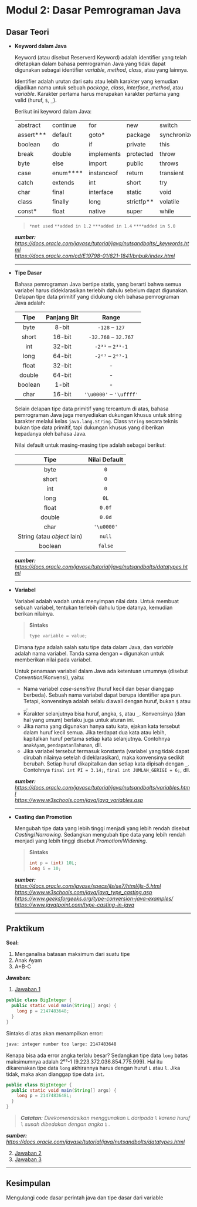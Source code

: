 # Modul 2: Dasar Pemrograman Java

## Dasar Teori
- **Keyword dalam Java**

  Keyword (atau disebut Reserverd Keyword) adalah identifier yang telah ditetapkan dalam bahasa pemrograman Java yang tidak dapat digunakan sebagai identifier *variable*, *method*, *class*, atau yang lainnya.
  
  Identifier adalah urutan dari satu atau lebih karakter yang kemudian dijadikan nama untuk sebuah *package*, *class*, *interface*, *method*, atau *variable*. Karakter pertama harus merupakan karakter pertama yang valid (huruf, `$`, `_`).

  
  Berikut ini keyword dalam Java:
  
  |           |          |            |            |              |
  |-----------|----------|------------|------------|--------------|
  | abstract  | continue | for        | new        | switch       |
  | assert*** | default  | goto*      | package    | synchronized |
  | boolean   | do       | if         | private    | this         |
  | break     | double   | implements | protected  | throw        |
  | byte      | else     | import     | public     | throws       |
  | case      | enum**** | instanceof | return     | transient    |
  | catch     | extends  | int        | short      | try          |
  | char      | final    | interface  | static     | void         |
  | class     | finally  | long       | strictfp** | volatile     |
  | const*    | float    | native     | super      | while        |
  
  > `*not used` `**added in 1.2` `***added in 1.4` `****added in 5.0`

  ***sumber:***  
  *https://docs.oracle.com/javase/tutorial/java/nutsandbolts/_keywords.html*  
  *https://docs.oracle.com/cd/E19798-01/821-1841/bnbuk/index.html*

  ---
  
- **Tipe Dasar**

  Bahasa pemrograman Java bertipe statis, yang berarti bahwa semua variabel harus dideklarasikan terlebih dahulu sebelum dapat digunakan. Delapan tipe data primitif yang didukung oleh bahasa pemrograman Java adalah:
  
  |   Tipe  | Panjang Bit |            Range            |
  |:-------:|:-----------:|:---------------------------:|
  |   byte  |    8-bit    |        `-128` – `127`       |
  |  short  |    16-bit   |     `-32.768` – `32.767`    |
  |   int   |    32-bit   |       `-2³¹` – `2³¹-1`      |
  |   long  |    64-bit   |       `-2⁶³` – `2⁶³-1`      |
  |  float  |    32-bit   |              -              |
  |  double |    64-bit   |              -              |
  | boolean |    1-bit    |              -              |
  |   char  |    16-bit   |   `'\u0000'` – `'\uffff'`   |
  
  Selain delapan tipe data primitif yang tercantum di atas, bahasa pemrograman Java juga menyediakan dukungan khusus untuk string karakter melalui kelas `java.lang.String`. Class `String` secara teknis bukan tipe data primitif, tapi dukungan khusus yang diberikan kepadanya oleh bahasa Java.
  
  Nilai default untuk masing-masing tipe adalah sebagai berikut:
  
  |             Tipe            | Nilai Default |
  |:---------------------------:|:-------------:|
  |             byte            |      `0`      |
  |            short            |      `0`      |
  |             int             |      `0`      |
  |             long            |      `0L`     |
  |            float            |     `0.0f`    |
  |            double           |     `0.0d`    |
  |             char            |   `'\u0000'`  |
  | String (atau *object* lain) |     `null`    |
  |           boolean           |    `false`    |
  
  ***sumber:** https://docs.oracle.com/javase/tutorial/java/nutsandbolts/datatypes.html*
  
  ---
  
- **Variabel**

  Variabel adalah wadah untuk menyimpan nilai data. Untuk membuat sebuah variabel, tentukan terlebih dahulu tipe datanya, kemudian berikan nilainya.
  
  > **Sintaks**
  > 
  > ```java
  > type variable = value;
  > ```

  Dimana *type* adalah salah satu tipe data dalam Java, dan *variable* adalah nama variabel. Tanda sama dengan `=` digunakan untuk memberikan nilai pada variabel.
  
  Untuk penamaan variabel dalam Java ada ketentuan umumnya (disebut *Convention*/Konvensi), yaitu:
  
  - Nama variabel *case-sensitive* (huruf kecil dan besar dianggap berbeda). Sebuah nama variabel dapat berupa identifier apa pun. Tetapi, konvensinya adalah selalu diawali dengan huruf, bukan `$` atau `_`.
  - Karakter selanjutnya bisa huruf, angka, `$`, atau `_`. Konvensinya (dan hal yang umum) berlaku juga untuk aturan ini.
  - Jika nama yang digunakan hanya satu kata, ejakan kata tersebut dalam huruf kecil semua. Jika terdapat dua kata atau lebih, kapitalkan huruf pertama setiap kata selanjutnya. Contohnya `anakAyam`, `pendapatanTahunan`, dll.
  - Jika variabel tersebut termasuk konstanta (variabel yang tidak dapat dirubah nilainya setelah dideklarasikan), maka konvensinya sedikit berubah. Setiap huruf dikapitalkan dan setiap kata dipisah dengan `_`. Contohnya `final int PI = 3.14;`, `final int JUMLAH_GERIGI = 6;`, dll.

  ***sumber:***  
  *https://docs.oracle.com/javase/tutorial/java/nutsandbolts/variables.html*  
  *https://www.w3schools.com/java/java_variables.asp*

  ---
  
- **Casting dan Promotion**

  Mengubah tipe data yang lebih tinggi menjadi yang lebih rendah disebut *Casting*/*Narrowing*. Sedangkan mengubah tipe data yang lebih rendah menjadi yang lebih tinggi disebut *Promotion*/*Widening*.
  
  > **Sintaks**
  > 
  > ```java
  > int p = (int) 10L;
  > long i = 10;
  > ```
  
  ***sumber:***  
  *https://docs.oracle.com/javase/specs/jls/se7/html/jls-5.html*  
  *https://www.w3schools.com/java/java_type_casting.asp*  
  *https://www.geeksforgeeks.org/type-conversion-java-examples/*  
  *https://www.javatpoint.com/type-casting-in-java*
  
  ---

## Praktikum
**Soal:**
1. Menganalisa batasan maksimum dari suatu tipe
2. Anak Ayam
3. A+B-C

**Jawaban:**
1. [Jawaban 1](https://github.com/ahmadmcer/20104009_Ahmad-Nawawi_S1SEA_Pemrograman2/blob/modul2/src/com/nawawi/pbo/modul2/latihan/BigInteger.java)

```java
public class BigInteger {
  public static void main(String[] args) {
    long p = 2147483648;
  }
}
```

Sintaks di atas akan menampilkan error:

```bash
java: integer number too large: 2147483648
```

Kenapa bisa ada error angka terlalu besar? Sedangkan tipe data `long` batas maksimumnya adalah 2⁶³-1 (9.223.372.036.854.775.999). Hal itu dikarenakan tipe data `long` akhirannya harus dengan huruf `L` atau `l`. Jika tidak, maka akan dianggap tipe data `int`.

```java
public class BigInteger {
  public static void main(String[] args) {
    long p = 2147483648L;
  }
}
```

> ***Catatan:** Direkomendasikan menggunakan* `L` *daripada* `l` *karena huruf* `l` *susah dibedakan dengan angka* `1` *.*

***sumber:** https://docs.oracle.com/javase/tutorial/java/nutsandbolts/datatypes.html*

2. [Jawaban 2](https://github.com/ahmadmcer/20104009_Ahmad-Nawawi_S1SEA_Pemrograman2/blob/modul2/src/com/nawawi/pbo/modul2/latihan/AnakAyam.java)
3. [Jawaban 3](https://github.com/ahmadmcer/20104009_Ahmad-Nawawi_S1SEA_Pemrograman2/blob/modul2/src/com/nawawi/pbo/modul2/latihan/Abc.java)

---

## Kesimpulan

Mengulangi code dasar perintah java dan tipe dasar dari variable
